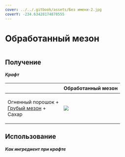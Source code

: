 ```yaml
---
cover: ../../.gitbook/assets/Без имени-2.jpg
coverY: -234.63428174878555
---
```


# Обработанный мезон

<figure><img src="../../.gitbook/assets/meson_2_128.png" alt=""><figcaption></figcaption></figure>

## Получение

#### _Крафт_

| ㅤ                                                                             |  Обработанный мезон                     |
| ----------------------------------------------------------------------------- | --------------------------------------- |
| <p>Огненный порошок +<br><a href="meson_1.md">Грубый мезон</a> +<br>Сахар</p> | ![](../../.gitbook/assets/meson\_2.png) |

## Использование

#### _Как ингредиент при крафте_

